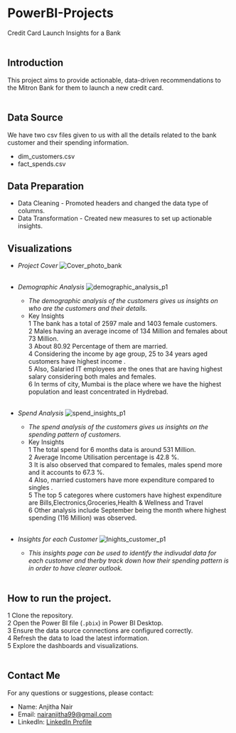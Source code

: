 # PowerBI-Projects
Credit Card Launch Insights for a Bank<br/><br/>
## Introduction
This project aims to provide actionable, data-driven recommendations to the Mitron Bank for them to launch a new credit card.<br/><br/>
## Data Source
We have two csv files given to us with all the details related to the bank customer and their spending information.<br/>
* dim_customers.csv
* fact_spends.csv <br/>
## Data Preparation
* Data Cleaning - Promoted headers and changed the data type of columns.
* Data Transformation - Created new measures to set up actionable insights.</br>
## Visualizations 
+ _Project Cover_
![Cover_photo_bank](https://github.com/user-attachments/assets/5c804a57-6015-4c16-a578-a265b9d0fbc3) <br/><br/>
+ _Demographic Analysis_
![demographic_analysis_p1](https://github.com/user-attachments/assets/9bd257c7-f729-4ca6-9c87-0a3850d31a59)
  - _The demographic analysis of the customers gives us insights on who are the customers and their details._<br/>
  - Key Insights<br/>
  1 The bank has a total of 2597 male and 1403 female customers.<br/>
  2 Males having an average income of 134 Million and females about 73 Million.<br/>
  3 About 80.92 Percentage of them are married.<br/>
  4 Considering the income by age group, 25 to 34 years aged customers have highest income .<br/>
  5 Also, Salaried IT employees are the ones that are having highest salary considering both males and females.<br/>
  6 In terms of city, Mumbai is the place where we have the highest population and least concentrated in Hydrebad.<br/><br/>
+ _Spend Analysis_
![spend_insights_p1](https://github.com/user-attachments/assets/e701f0a9-1a4f-4fdd-aa4a-ffaa716f7e69)
  - _The spend analysis of the customers gives us insights on the spending pattern of customers._<br/>
  - Key Insights<br/>
  1 The total spend for 6 months data is around 531 Million.<br/>
  2 Average Income Utilisation percentage is 42.8 %.<br/>
  3 It is also observed that compared to females, males spend more and it accounts to 67.3 %.<br/>
  4 Also, married customers have more expenditure compared to singles .<br/>
  5 The top 5 categores where customers have highest expenditure are Bills,Electronics,Groceries,Health & Wellness and Travel<br/>
  6 Other analysis include September being the month where highest spending (116 Million) was observed.<br/><br/>

+ _Insights for each Customer_
![Inights_customer_p1](https://github.com/user-attachments/assets/2b9368ad-036a-4597-a7d1-fe0bf227d7bb)
  - _This insights page can be used to identify the indivudal data for each customer and therby track down how their spending pattern is in order to have clearer outlook._<br/><br/>

## How to run the project.
1 Clone the repository.<br/>
2 Open the Power BI file (`.pbix`) in Power BI Desktop.<br/>
3 Ensure the data source connections are configured correctly.<br/>
4 Refresh the data to load the latest information.<br/>
5 Explore the dashboards and visualizations.<br/><br/>

## Contact Me
For any questions or suggestions, please contact:
- Name: Anjitha Nair
- Email: nairanjitha99@gmail.com
- LinkedIn: [LinkedIn Profile](https://www.linkedin.com/in/anjithanair12/)




